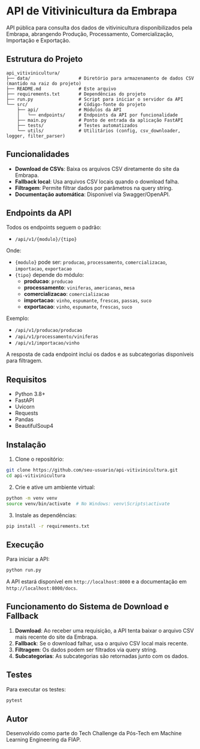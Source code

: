 # API de Vitivinicultura da Embrapa

API pública para consulta dos dados de vitivinicultura disponibilizados pela Embrapa, abrangendo Produção, Processamento, Comercialização, Importação e Exportação.

## Estrutura do Projeto

```
api_vitivinicultura/
├── data/                  # Diretório para armazenamento de dados CSV (mantido na raiz do projeto)
├── README.md              # Este arquivo
├── requirements.txt       # Dependências do projeto
├── run.py                 # Script para iniciar o servidor da API
└── src/                   # Código-fonte do projeto
    ├── api/               # Módulos da API
    │   └── endpoints/     # Endpoints da API por funcionalidade
    ├── main.py            # Ponto de entrada da aplicação FastAPI
    ├── tests/             # Testes automatizados
    └── utils/             # Utilitários (config, csv_downloader, logger, filter_parser)
```

## Funcionalidades

- **Download de CSVs**: Baixa os arquivos CSV diretamente do site da Embrapa.
- **Fallback local**: Usa arquivos CSV locais quando o download falha.
- **Filtragem**: Permite filtrar dados por parâmetros na query string.
- **Documentação automática**: Disponível via Swagger/OpenAPI.

## Endpoints da API

Todos os endpoints seguem o padrão:

- `/api/v1/{modulo}/{tipo}`

Onde:
- `{modulo}` pode ser: `producao`, `processamento`, `comercializacao`, `importacao`, `exportacao`
- `{tipo}` depende do módulo:
  - **producao**: `producao`
  - **processamento**: `viniferas`, `americanas`, `mesa`
  - **comercializacao**: `comercializacao`
  - **importacao**: `vinho`, `espumante`, `frescas`, `passas`, `suco`
  - **exportacao**: `vinho`, `espumante`, `frescas`, `suco`

Exemplo:
- `/api/v1/producao/producao`
- `/api/v1/processamento/viniferas`
- `/api/v1/importacao/vinho`

A resposta de cada endpoint inclui os dados e as subcategorias disponíveis para filtragem.

## Requisitos

- Python 3.8+
- FastAPI
- Uvicorn
- Requests
- Pandas
- BeautifulSoup4

## Instalação

1. Clone o repositório:
```bash
git clone https://github.com/seu-usuario/api-vitivinicultura.git
cd api-vitivinicultura
```

2. Crie e ative um ambiente virtual:
```bash
python -m venv venv
source venv/bin/activate  # No Windows: venv\Scripts\activate
```

3. Instale as dependências:
```bash
pip install -r requirements.txt
```

## Execução

Para iniciar a API:

```bash
python run.py
```

A API estará disponível em `http://localhost:8000` e a documentação em `http://localhost:8000/docs`.

## Funcionamento do Sistema de Download e Fallback

1. **Download**: Ao receber uma requisição, a API tenta baixar o arquivo CSV mais recente do site da Embrapa.
2. **Fallback**: Se o download falhar, usa o arquivo CSV local mais recente.
3. **Filtragem**: Os dados podem ser filtrados via query string.
4. **Subcategorias**: As subcategorias são retornadas junto com os dados.

## Testes

Para executar os testes:

```bash
pytest
```

## Autor

Desenvolvido como parte do Tech Challenge da Pós-Tech em Machine Learning Engineering da FIAP.
